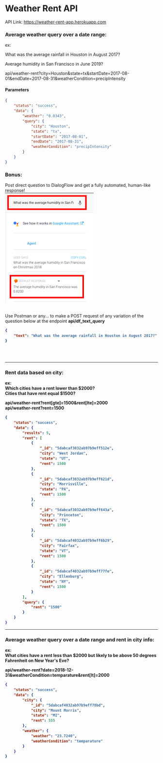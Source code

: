 # Weather Rent API

API Link: https://weather-rent-app.herokuapp.com

### Average weather query over a date range:

ex:


What was the average rainfall in Houston in August 2017?

Average humidity in San Francisco in June 2019?

api/weather-rent?city=Houston&state=tx&startDate=2017-08-01&endDate=2017-08-31&weatherCondition=precipIntensity

#### Parameters
    

```json
{
    "status": "success",
    "data": {
        "weather": "0.0343",
        "query": {
            "city": "Houston",
            "state": "tx",
            "startDate": "2017-08-01",
            "endDate": "2017-08-31",
            "weatherCondition": "precipIntensity"
        }
    }
}
```

<h3>Bonus:</h3>

Post direct question to DialogFlow and get a fully automated, human-like response!<br>
![](df.png) <br><br>

Use Postman or any... to make a POST request of any variation of the question below at the endpoint
<b>api/df_text_query<b>
    
```json
{
    "text": "What was the average rainfall in Houston in August 2017?"
}
```


<br> <br>
<hr>
<h3>Rent data based on city:</h3>

ex:<br>
Which cities have a rent lower than \$2000? <br>
Cities that have rent equal $1500? <br>

api/weather-rent?rent[gte]=1500&rent[lte]=2000 <br>
api/weather-rent?rent=1500 <br>

```json
{
    "status": "success",
    "data": {
        "results": 5,
        "rent": [
            {
                "_id": "5dabcaf3032ab97b9eff512e",
                "city": "West Jordan",
                "state": "UT",
                "rent": 1500
            },
            {
                "_id": "5dabcaf3032ab97b9eff621d",
                "city": "Morrisville",
                "state": "PA",
                "rent": 1500
            },
            {
                "_id": "5dabcaf3032ab97b9eff643a",
                "city": "Princeton",
                "state": "TX",
                "rent": 1500
            },
            {
                "_id": "5dabcaf4032ab97b9eff6b29",
                "city": "Fairfax",
                "state": "VT",
                "rent": 1500
            },
            {
                "_id": "5dabcaf4032ab97b9eff77fe",
                "city": "Ellenburg",
                "state": "NY",
                "rent": 1500
            }
        ],
        "query": {
            "rent": "1500"
        }
    }
}
```

<hr>
<h3>Average weather query over a date range and rent in city info:</h3>

ex:<br>
What cities have a rent less than $2000 but likely to be above 50 degrees Fahrenheit on New Year's Eve?<br>

api/weather-rent?date=2018-12-31&weatherCondition=temparature&rent[lt]=2000

```json
{
    "status": "success",
    "data": {
        "city": {
            "_id": "5dabcaf4032ab97b9eff78bd",
            "city": "Mount Morris",
            "state": "MI",
            "rent": 555
        },
        "weather": {
            "weather": "23.7240",
            "weatherCondition": "temparature"
        }
    }
}
```

